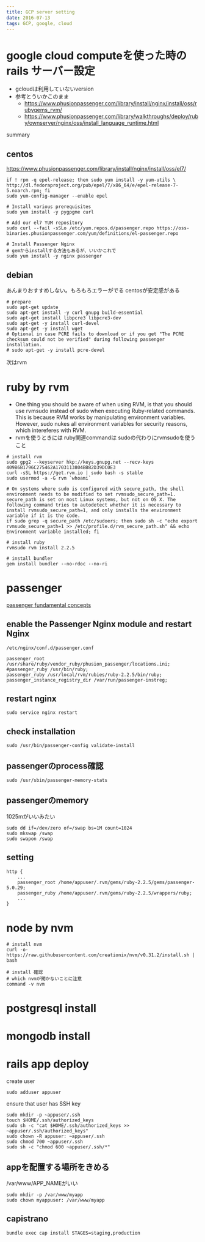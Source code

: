```yaml
---
title: GCP server setting
date: 2016-07-13
tags: GCP, google, cloud
---
```


# google cloud computeを使った時のrails サーバー設定

+ gcloudは利用していないversion
+ 参考とういかこのまま
  + <https://www.phusionpassenger.com/library/install/nginx/install/oss/rubygems_rvm/>
  + <https://www.phusionpassenger.com/library/walkthroughs/deploy/ruby/ownserver/nginx/oss/install_language_runtime.html>


summary

## centos

<https://www.phusionpassenger.com/library/install/nginx/install/oss/el7/>


```
if ! rpm -q epel-release; then sudo yum install -y yum-utils \
http://dl.fedoraproject.org/pub/epel/7/x86_64/e/epel-release-7-5.noarch.rpm; fi
sudo yum-config-manager --enable epel

# Install various prerequisites
sudo yum install -y pygpgme curl

# Add our el7 YUM repository
sudo curl --fail -sSLo /etc/yum.repos.d/passenger.repo https://oss-binaries.phusionpassenger.com/yum/definitions/el-passenger.repo

# Install Passenger Nginx
# gemからinstallする方法もあるが、いいかこれで
sudo yum install -y nginx passenger
```


## debian

あんまりおすすめしない。もろもろエラーがでる centosが安定感がある

```
# prepare
sudo apt-get update
sudo apt-get install -y curl gnupg build-essential
sudo apt-get install libpcre3 libpcre3-dev
sudo apt-get -y install curl-devel
sudo apt-get -y install wget
# Optional in case PCRE fails to download or if you get "The PCRE checksum could not be verified" during following passenger installation.
# sudo apt-get -y install pcre-devel
```

次はrvm

# ruby by rvm

+ One thing you should be aware of when using RVM, is that you should use rvmsudo instead of sudo when executing Ruby-related commands. This is because RVM works by manipulating environment variables. However, sudo nukes all environment variables for security reasons, which intereferes with RVM.
+ rvmを使うときには ruby関連commandは sudoの代わりにrvmsudoを使うこと


```
# install rvm
sudo gpg2 --keyserver hkp://keys.gnupg.net --recv-keys 409B6B1796C275462A1703113804BB82D39DC0E3
curl -sSL https://get.rvm.io | sudo bash -s stable
sudo usermod -a -G rvm `whoami`

# On systems where sudo is configured with secure_path, the shell environment needs to be modified to set rvmsudo_secure_path=1. secure_path is set on most Linux systems, but not on OS X. The following command tries to autodetect whether it is necessary to install rvmsudo_secure_path=1, and only installs the environment variable if it is the code.
if sudo grep -q secure_path /etc/sudoers; then sudo sh -c "echo export rvmsudo_secure_path=1 >> /etc/profile.d/rvm_secure_path.sh" && echo Environment variable installed; fi

# install ruby
rvmsudo rvm install 2.2.5

# install bundler
gem install bundler --no-rdoc --no-ri
```

# passenger

[passenger fundamental concepts](https://www.phusionpassenger.com/library/walkthroughs/basics/ruby/fundamental_concepts.html)

## enable the Passenger Nginx module and restart Nginx

`/etc/nginx/conf.d/passenger.conf`

```
passenger_root /usr/share/ruby/vendor_ruby/phusion_passenger/locations.ini;
#passenger_ruby /usr/bin/ruby;
passenger_ruby /usr/local/rvm/rubies/ruby-2.2.5/bin/ruby;
passenger_instance_registry_dir /var/run/passenger-instreg;
```

## restart nginx

```
sudo service nginx restart
```

## check installation

```
sudo /usr/bin/passenger-config validate-install
```

## passengerのprocess確認

```
sudo /usr/sbin/passenger-memory-stats
```

## passengerのmemory

1025mがいいみたい
```
sudo dd if=/dev/zero of=/swap bs=1M count=1024
sudo mkswap /swap
sudo swapon /swap
```

## setting


```
http {
    ...
    passenger_root /home/appuser/.rvm/gems/ruby-2.2.5/gems/passenger-5.0.29;
    passenger_ruby /home/appuser/.rvm/gems/ruby-2.2.5/wrappers/ruby;
    ...
}
```

# node by nvm

```
# install nvm
curl -o- https://raw.githubusercontent.com/creationix/nvm/v0.31.2/install.sh | bash

# install 確認
# which nvmが聞かないことに注意
command -v nvm
```

# postgresql install

# mongodb install

# rails app deploy

create user
```
sudo adduser appuser
```

ensure that user has SSH key
```
sudo mkdir -p ~appuser/.ssh
touch $HOME/.ssh/authorized_keys
sudo sh -c "cat $HOME/.ssh/authorized_keys >> ~appuser/.ssh/authorized_keys"
sudo chown -R appuser: ~appuser/.ssh
sudo chmod 700 ~appuser/.ssh
sudo sh -c "chmod 600 ~appuser/.ssh/*"
```

## appを配置する場所をきめる

/var/www/APP_NAMEがいい

```
sudo mkdir -p /var/www/myapp
sudo chown myappuser: /var/www/myapp
```

## capistrano


```
bundle exec cap install STAGES=staging,production
```
